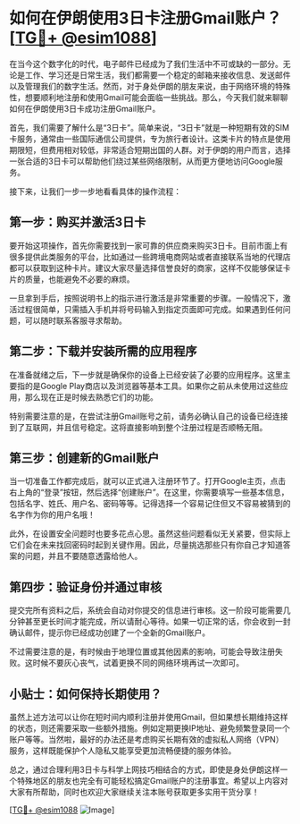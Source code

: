 # 如何在伊朗使用3日卡注册Gmail账户？[[TG💪+ @esim1088](https://t.me/s/esim1088)]

在当今这个数字化的时代，电子邮件已经成为了我们生活中不可或缺的一部分。无论是工作、学习还是日常生活，我们都需要一个稳定的邮箱来接收信息、发送邮件以及管理我们的数字生活。然而，对于身处伊朗的朋友来说，由于网络环境的特殊性，想要顺利地注册和使用Gmail可能会面临一些挑战。那么，今天我们就来聊聊如何在伊朗使用3日卡成功注册Gmail账户。

首先，我们需要了解什么是“3日卡”。简单来说，“3日卡”就是一种短期有效的SIM卡服务，通常由一些国际通信公司提供，专为旅行者设计。这类卡片的特点是使用期限短，但费用相对较低，非常适合短期出国的人群。对于伊朗的用户而言，选择一张合适的3日卡可以帮助他们绕过某些网络限制，从而更方便地访问Google服务。

接下来，让我们一步一步地看看具体的操作流程：

## 第一步：购买并激活3日卡

要开始这项操作，首先你需要找到一家可靠的供应商来购买3日卡。目前市面上有很多提供此类服务的平台，比如通过一些跨境电商网站或者直接联系当地的代理店都可以获取到这种卡片。建议大家尽量选择信誉良好的商家，这样不仅能够保证卡片的质量，也能避免不必要的麻烦。

一旦拿到手后，按照说明书上的指示进行激活是非常重要的步骤。一般情况下，激活过程很简单，只需插入手机并将号码输入到指定页面即可完成。如果遇到任何问题，可以随时联系客服寻求帮助。

## 第二步：下载并安装所需的应用程序

在准备就绪之后，下一步就是确保你的设备上已经安装了必要的应用程序。这里主要指的是Google Play商店以及浏览器等基本工具。如果你之前从未使用过这些应用，那么现在正是时候去熟悉它们的功能。

特别需要注意的是，在尝试注册Gmail账号之前，请务必确认自己的设备已经连接到了互联网，并且信号稳定。这将直接影响到整个注册过程是否顺畅无阻。

## 第三步：创建新的Gmail账户

当一切准备工作都完成后，就可以正式进入注册环节了。打开Google主页，点击右上角的“登录”按钮，然后选择“创建账户”。在这里，你需要填写一些基本信息，包括名字、姓氏、用户名、密码等等。记得选择一个容易记住但又不容易被猜到的名字作为你的用户名哦！

此外，在设置安全问题时也要多花点心思。虽然这些问题看似无关紧要，但实际上它们会在未来找回密码时起到关键作用。因此，尽量挑选那些只有你自己才知道答案的问题，并且不要随意透露给他人。

## 第四步：验证身份并通过审核

提交完所有资料之后，系统会自动对你提交的信息进行审核。这一阶段可能需要几分钟甚至更长时间才能完成，所以请耐心等待。如果一切正常的话，你会收到一封确认邮件，提示你已经成功创建了一个全新的Gmail账户。

不过需要注意的是，有时候由于地理位置或其他因素的影响，可能会导致注册失败。这时候不要灰心丧气，试着更换不同的网络环境再试一次即可。

## 小贴士：如何保持长期使用？

虽然上述方法可以让你在短时间内顺利注册并使用Gmail，但如果想长期维持这样的状态，则还需要采取一些额外措施。例如定期更换IP地址、避免频繁登录同一个账户等等。当然啦，最好的办法还是考虑购买长期有效的虚拟私人网络（VPN）服务，这样既能保护个人隐私又能享受更加流畅便捷的服务体验。

总之，通过合理利用3日卡与科学上网技巧相结合的方式，即使是身处伊朗这样一个特殊地区的朋友也完全有可能轻松搞定Gmail账户的注册事宜。希望以上内容对大家有所帮助，同时也欢迎大家继续关注本账号获取更多实用干货分享！

[[TG💪+ @esim1088](https://t.me/s/esim1088) ![Image](https://i.postimg.cc/4NQfJmqS/Snipaste-2025-05-13-00-14-12.png)]